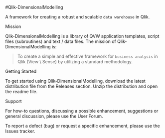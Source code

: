 #Qlik-DimensionalModelling

A framework for creating a robust and scalable `data warehouse` in Qlik.

Mission

Qlik-DimensionalModelling is a library of QVW application templates, script files (subroutines) and text / data files. The mission of Qlik-DimensionalModelling is:


>To create a simple and effective framework for `business analysis` in Qlik (View \ Sense) by utilizing a standard methodology. 

Getting Started

To get started using Qlik-DimensionalModelling, download the latest distribution file from the Releases section. Unzip the distribution and open the readme file.

Support

For how-to questions, discussing a possible enhancement, suggestions or general discussion, please use the User Forum.

To report a defect (bug) or request a specific enhancement, please use the Issues tracker.
